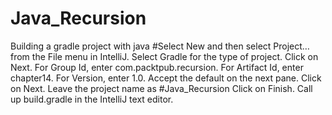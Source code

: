 # Java_Recursion
Building a gradle project with java
#Select New and then select Project… from the File menu in IntelliJ.
Select Gradle for the type of project. Click on Next.
For Group Id, enter com.packtpub.recursion.
For Artifact Id, enter chapter14.
For Version, enter 1.0.
Accept the default on the next pane. Click on Next.
Leave the project name as #Java_Recursion
Click on Finish.
Call up build.gradle in the IntelliJ text editor.
